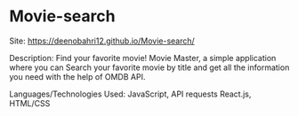 # Movie-search 
Site: https://deenobahri12.github.io/Movie-search/

Description: Find your favorite movie! Movie Master, a simple application where you can Search your favorite movie by title and get all the information you need with the help of OMDB API.

Languages/Technologies Used: 
JavaScript, API requests React.js, HTML/CSS

